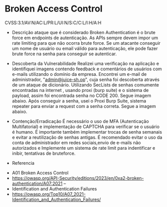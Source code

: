 # Broken Access Control

CVSS:3.1/AV:N/AC:L/PR:L/UI:N/S:C/C:L/I:H/A:H

* Descrição
ataque que é considerado Broken Authentication é o brute force em endpoints de autenticação. As APIs sempre
devem impor um rate limiting para que não ocorra brute force. Se um atacante conseguir um nome de usuário ou
email válido para autenticação, ele pode fazer brute force na senha para conseguir se autenticar.

* Descoberta da Vulnerabilidade
Realizei uma verificação na aplicação e identifiquei imagens contendo feedback e comentários de usuários
com e-mails utilizando o domínio da empresa. Encontrei um e-mail de administrador, "admin@juice-sh.op",
cuja senha foi descoberta através de um ataque de dicionário. Utilizando SecLists de senhas comumente
encontradas na internet , usando proxi (burp suite) e o sistema de payload, assim foi encontrada senha no
CODE 200. Segue imagem abaixo.
Após conseguir a senha, usei o Proxi Burp Suite, sistema repeater para enviar a request com a senha
correta. Segue a imagem abaixo.

* Contenção/Erradicação
É necessário o uso de MFA (Autenticação Multifatorial) e implementação de CAPTCHA para verificar se o usuário
é humano. É importante também implementar trocas de senha semanais e evitar a reutilização de senhas
antigas. É recomendado evitar o uso da conta de administrador em redes sociais,envio de e-mails não
autorizados e Implemente um sistema de rate limit para indentificar e inibir, tentativas de bruteforce.

* Referencia
- A01 Broken Access Control
- https://owasp.org/API-Security/editions/2023/en/0xa2-broken-authentication/A07:2021 – 
- Identification and Authentication Failures
- https://owasp.org/Top10/A07_2021-Identification_and_Authentication_Failures/
